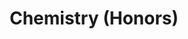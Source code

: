 ---
layout: course-page
title: Chemistry (Honors)
instructor:
  - name: Ms. Chika Hampton
    url: instructional/MsChikaHampton
coursename: KAMSC CHEMISTRY (H)
description: "Honors level course featuring laboratory and inquiry-based instruction.  Topics: chemical bonding, thermodynamics, description of compounds through writing and nomenclature, chemical reactions, stoichiometry, behavior of gasses, liquids and solids, light and electron behavior, acids and bases, electrochemistry, organic chemistry. Each student completes a team-based research project."
---